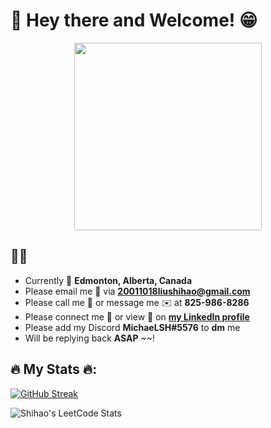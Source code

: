 # :wave: Hey there and  Welcome! :grin:
<div id="header" align="center">
  <img src="https://media1.giphy.com/media/1sgetPM00wWqJpVUTl/giphy.gif?cid=ecf05e479pg19fpgvjnf105e9b34hexgswzsags41c5zw9pg&rid=giphy.gif&ct=s" width="300"/>
</div>

## :technologist:
- Currently :round_pushpin: **Edmonton, Alberta, Canada**
- Please email me :e-mail: via **20011018liushihao@gmail.com**
- Please call me :calling: or message me :envelope: at **825-986-8286**
- Please connect me :handshake: or view :eyes: on [**my LinkedIn profile**](https://www.linkedin.com/in/michael-liu-lsh20011018/)
- Please add my Discord **MichaeLSH#5576** to **dm** me
- Will be replying back **ASAP** ~~!


## 🔥 My Stats 🔥:

[![GitHub Streak](http://github-readme-streak-stats.herokuapp.com?user=MichaelLsh&theme=dark&background=000000)](https://git.io/streak-stats)


![Shihao's LeetCode Stats](https://readme-stats-curly210102.vercel.app/api/leetcode?username=lsh20011018)





